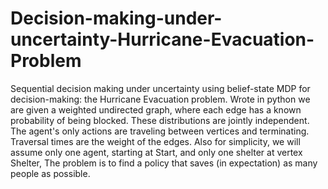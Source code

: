 # Decision-making-under-uncertainty-Hurricane-Evacuation-Problem
Sequential decision making under uncertainty using belief-state MDP for decision-making: the Hurricane Evacuation problem. Wrote in python
we are given a weighted undirected graph, where each edge has a known probability of being blocked. These distributions are jointly independent. The agent's only actions are traveling between vertices and terminating. Traversal times are the weight of the edges. Also for simplicity, we will assume only one agent, starting at Start, and only one shelter at vertex Shelter, The problem is to find a policy that saves (in expectation) as many people as possible.
